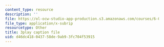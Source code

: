 ```yaml
---
content_type: resource
description: ''
file: https://ol-ocw-studio-app-production.s3.amazonaws.com/courses/6-034-artificial-intelligence-fall-2010/d46dc418043758de9ab93fc704f53915_Tl_p5pgBsyM.vtt
file_type: application/x-subrip
resourcetype: Other
title: 3play caption file
uid: d46dc418-0437-58de-9ab9-3fc704f53915
---
```

